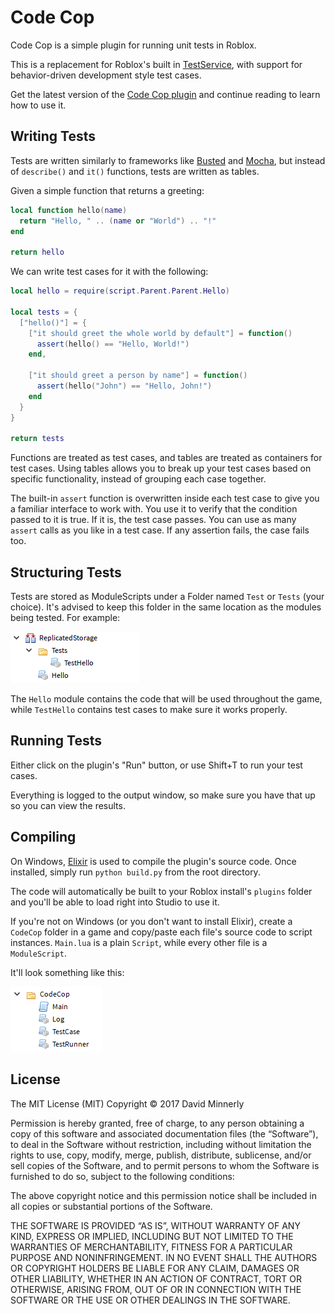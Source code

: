 # Code Cop

Code Cop is a simple plugin for running unit tests in Roblox.

This is a replacement for Roblox's built in [TestService](http://wiki.roblox.com/index.php?title=API:Class/TestService), with support for behavior-driven development style test cases.

Get the latest version of the [Code Cop plugin](https://www.roblox.com/library/1194630699/Code-Cop) and continue reading to learn how to use it.

## Writing Tests

Tests are written similarly to frameworks like [Busted](http://olivinelabs.com/busted/) and [Mocha](http://mochajs.org/), but instead of `describe()` and `it()` functions, tests are written as tables.

Given a simple function that returns a greeting:

```lua
local function hello(name)
  return "Hello, " .. (name or "World") .. "!"
end

return hello
```

We can write test cases for it with the following:

```lua
local hello = require(script.Parent.Parent.Hello)

local tests = {
  ["hello()"] = {
    ["it should greet the whole world by default"] = function()
      assert(hello() == "Hello, World!")
    end,

    ["it should greet a person by name"] = function()
      assert(hello("John") == "Hello, John!")
    end
  }
}

return tests
```

Functions are treated as test cases, and tables are treated as containers for test cases. Using tables allows you to break up your test cases based on specific functionality, instead of grouping each case together.

The built-in `assert` function is overwritten inside each test case to give you a familiar interface to work with. You use it to verify that the condition passed to it is true. If it is, the test case passes. You can use as many `assert` calls as you like in a test case. If any assertion fails, the case fails too.

## Structuring Tests

Tests are stored as ModuleScripts under a Folder named `Test` or `Tests` (your choice). It's advised to keep this folder in the same location as the modules being tested. For example:

![An example showing the hierarchy that could be used for test cases](images/example-structure.png)

The `Hello` module contains the code that will be used throughout the game, while `TestHello` contains test cases to make sure it works properly.

## Running Tests

Either click on the plugin's "Run" button, or use Shift+T to run your test cases.

Everything is logged to the output window, so make sure you have that up so you can view the results.

## Compiling

On Windows, [Elixir](https://github.com/vocksel/elixir) is used to compile the plugin's source code. Once installed, simply run `python build.py` from the root directory.

The code will automatically be built to your Roblox install's `plugins` folder and you'll be able to load right into Studio to use it.

If you're not on Windows (or you don't want to install Elixir), create a `CodeCop` folder in a game and copy/paste each file's source code to script instances. `Main.lua` is a plain `Script`, while every other file is a `ModuleScript`.

It'll look something like this:

![The source code manually compiled in Studio](images/manual-compiling.png)

## License

The MIT License (MIT)
Copyright © 2017 David Minnerly

Permission is hereby granted, free of charge, to any person obtaining a copy of this software and associated documentation files (the “Software”), to deal in the Software without restriction, including without limitation the rights to use, copy, modify, merge, publish, distribute, sublicense, and/or sell copies of the Software, and to permit persons to whom the Software is furnished to do so, subject to the following conditions:

The above copyright notice and this permission notice shall be included in all copies or substantial portions of the Software.

THE SOFTWARE IS PROVIDED “AS IS”, WITHOUT WARRANTY OF ANY KIND, EXPRESS OR IMPLIED, INCLUDING BUT NOT LIMITED TO THE WARRANTIES OF MERCHANTABILITY, FITNESS FOR A PARTICULAR PURPOSE AND NONINFRINGEMENT. IN NO EVENT SHALL THE AUTHORS OR COPYRIGHT HOLDERS BE LIABLE FOR ANY CLAIM, DAMAGES OR OTHER LIABILITY, WHETHER IN AN ACTION OF CONTRACT, TORT OR OTHERWISE, ARISING FROM, OUT OF OR IN CONNECTION WITH THE SOFTWARE OR THE USE OR OTHER DEALINGS IN THE SOFTWARE.
